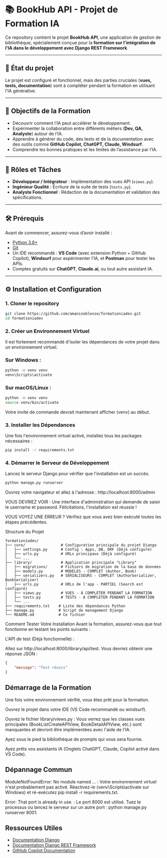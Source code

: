 # 📚 BookHub API - Projet de Formation IA

Ce repository contient le projet **BookHub API**, une application de gestion de bibliothèque, spécialement conçue pour la **formation sur l'intégration de l'IA dans le développement avec Django REST Framework**.

---

## 🚀 État du projet
Le projet est configuré et fonctionnel, mais des parties cruciales (**vues, tests, documentation**) sont à compléter pendant la formation en utilisant l'IA générative.

---

## 🎯 Objectifs de la Formation
- Découvrir comment l’IA peut accélérer le développement.  
- Expérimenter la collaboration entre différents métiers (**Dev, QA, Analyste**) autour de l’IA.  
- Apprendre à générer du code, des tests et de la documentation avec des outils comme **GitHub Copilot, ChatGPT, Claude, Windsurf**.  
- Comprendre les bonnes pratiques et les limites de l’assistance par l’IA.  

---

## 👥 Rôles et Tâches
- **Développeur / Intégrateur** : Implémentation des vues API (`views.py`).  
- **Ingénieur Qualité** : Écriture de la suite de tests (`tests.py`).  
- **Analyste Fonctionnel** : Rédaction de la documentation et validation des spécifications.  

---

## 🛠️ Prérequis
Avant de commencer, assurez-vous d’avoir installé :  
- [Python 3.8+](https://www.python.org/downloads/)  
- [Git](https://git-scm.com/downloads)  
- Un IDE recommandé : **VS Code** (avec extension Python + GitHub Copilot), **Windsurf** pour expérimenter l’IA, et **Postman** pour tester les APIs.  
- Comptes gratuits sur **ChatGPT**, **Claude.ai**, ou tout autre assistant IA.  

---

## ⚙️ Installation et Configuration

### 1. Cloner le repository
```bash
git clone https://github.com/amaninoblesse/formationiadev.git
cd formationiadev
```
### 2. Créer un Environnement Virtuel
Il est fortement recommandé d'isoler les dépendances de votre projet dans un environnement virtuel.

### Sur Windows :

```bash
python -m venv venv
venv\Scripts\activate
```

### Sur macOS/Linux :

```bash
python -m venv venv
source venv/bin/activate
```
Votre invite de commande devrait maintenant afficher (venv) au début.

### 3. Installer les Dépendances
Une fois l'environnement virtuel activé, installez tous les packages nécessaires :

```bash
pip install -r requirements.txt
```

### 4. Démarrer le Serveur de Développement
Lancez le serveur Django pour vérifier que l'installation est un succès.

```bash
python manage.py runserver
```
Ouvrez votre navigateur et allez à l'adresse : http://localhost:8000/admin

VOUS DEVRIEZ VOIR : Une interface d'administration qui demande de saisir le username et password. Félicitations, l'installation est réussie !

VOUS VOYEZ UNE ERREUR ? Vérifiez que vous avez bien exécuté toutes les étapes précédentes.

Structure du Projet
```text
formationiadev/
├── core/                # Configuration principale du projet Django
│   ├── settings.py      # Config : Apps, DB, DRF (Déjà configuré)
│   ├── urls.py          # URLs principaux (Déjà configuré)
│   └── ...
├── library/             # Application principale "Library"
│   ├── migrations/      # Fichiers de migration de la base de données
│   ├── models.py        # MODÈLES - COMPLET (Author, Book)
│   ├── serializers.py   # SÉRIALISEURS - COMPLET (AuthorSerializer, BookSerializer)
│   ├── urls.py          # URLs de l'app - PARTIEL (Search est configuré)
│   ├── views.py         # VUES - À COMPLÉTER PENDANT LA FORMATION
│   ├── tests.py         # TESTS - À COMPLÉTER PENDANT LA FORMATION
│   └── ...
├── requirements.txt    # Liste des dépendances Python
├── manage.py           # Script de management Django
└── README.md           # Ce fichier
```

Comment Tester Votre Installation
Avant la formation, assurez-vous que tout fonctionne en testant les points suivants :

L'API de test (Déjà fonctionnelle) :

Allez sur http://localhost:8000/library/api/test. Vous devriez obtenir une réponse JSON :

```json
{
    "message": "Test réussi"
}
```

## Démarrage de la Formation
Une fois votre environnement vérifié, vous êtes prêt pour la formation.

Ouvrez le projet dans votre IDE (VS Code recommandé ou windsurf).

Ouvrez le fichier library/views.py : Vous verrez que les classes vues principales (BookListCreateAPIView, BookDetailAPIView, etc.) sont manquantes et devront être implémentées avec l'aide de l'IA.

Ayez sous le pied la bibliothèque de prompts qui vous sera fournie.

Ayez prêts vos assistants IA (Onglets ChatGPT, Claude, Copilot activé dans VS Code).

## Dépannage Commun
ModuleNotFoundError: No module named ... : Votre environnement virtuel n'est probablement pas activé. Réactivez-le (venv\Scripts\activate sur Windows) et ré-exécutez pip install -r requirements.txt.

Error: That port is already in use. : Le port 8000 est utilisé. Tuez le processus ou lancez le serveur sur un autre port : python manage.py runserver 8001.

## Ressources Utiles
- [Documentation Django](https://docs.djangoproject.com/fr/5.2/)
- [Documentation Django REST Framework](https://www.django-rest-framework.org/)
- [GitHub Copilot Documentation](https://docs.github.com/en/copilot)